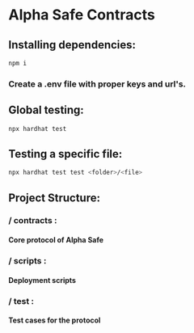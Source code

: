# Alpha Safe Contracts 

## Installing dependencies:
```bash 
npm i
```
### Create a .env file with proper keys and url's.

## Global testing: 

```bash 
npx hardhat test
```

## Testing a specific file: 
```bash 
npx hardhat test test <folder>/<file>
```

## Project Structure: 

### / contracts :

#### Core protocol of Alpha Safe

### / scripts : 

#### Deployment scripts

### / test : 

#### Test cases for the protocol
